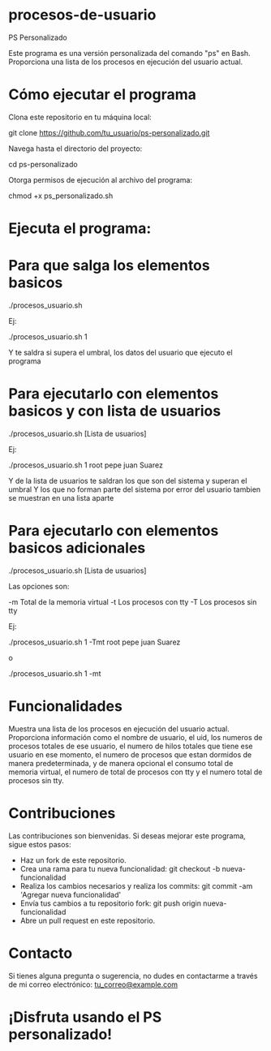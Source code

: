 # procesos-de-usuario

PS Personalizado

Este programa es una versión personalizada del comando "ps" en Bash. Proporciona una lista de los procesos en ejecución del usuario actual.


# Cómo ejecutar el programa

Clona este repositorio en tu máquina local:

git clone https://github.com/tu_usuario/ps-personalizado.git

Navega hasta el directorio del proyecto:

cd ps-personalizado

Otorga permisos de ejecución al archivo del programa:

chmod +x ps_personalizado.sh

# Ejecuta el programa:

# Para que salga los elementos basicos
./procesos_usuario.sh <numero entero>

Ej:

./procesos_usuario.sh 1

Y te saldra si supera el umbral, los datos del usuario que ejecuto el programa


# Para ejecutarlo con elementos basicos y con lista de usuarios

./procesos_usuario.sh <numero entero> [Lista de usuarios]

Ej:

./procesos_usuario.sh 1 root pepe juan Suarez

Y de la lista de usuarios te saldran los que son del sistema y superan el umbral
Y los que no forman parte del sistema por error del usuario tambien se muestran en una lista aparte


# Para ejecutarlo con elementos basicos adicionales

./procesos_usuario.sh <numero entero> <opcion> [Lista de usuarios]

Las opciones son:

-m Total de la memoria virtual
-t Los procesos con tty
-T Los procesos sin tty

Ej:

./procesos_usuario.sh 1 -Tmt root pepe juan Suarez

o

./procesos_usuario.sh 1 -mt

# Funcionalidades

Muestra una lista de los procesos en ejecución del usuario actual. Proporciona información como el nombre de usuario, el uid, los numeros de procesos totales de ese usuario, el numero de hilos totales que tiene ese usuario en ese momento, el numero de procesos que estan dormidos de manera predeterminada, y de manera opcional el consumo total de memoria virtual, el numero de total de procesos con tty y el numero total de procesos sin tty. 


# Contribuciones

Las contribuciones son bienvenidas. Si deseas mejorar este programa, sigue estos pasos:

- Haz un fork de este repositorio.
- Crea una rama para tu nueva funcionalidad: git checkout -b nueva-funcionalidad
- Realiza los cambios necesarios y realiza los commits: git commit -am 'Agregar nueva funcionalidad'
- Envía tus cambios a tu repositorio fork: git push origin nueva-funcionalidad
- Abre un pull request en este repositorio.


# Contacto

Si tienes alguna pregunta o sugerencia, no dudes en contactarme a través de mi correo electrónico: tu_correo@example.com


# ¡Disfruta usando el PS personalizado!


